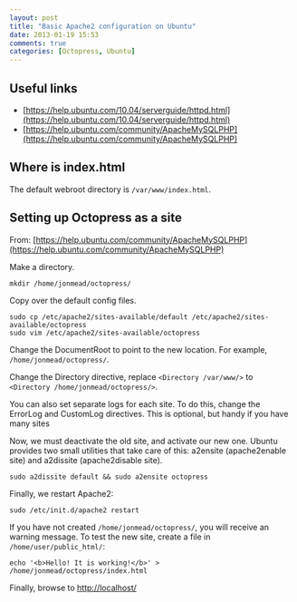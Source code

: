 ```yaml
---
layout: post
title: "Basic Apache2 configuration on Ubuntu"
date: 2013-01-19 15:53
comments: true
categories: [Octopress, Ubuntu]
---
```

## Useful links

- [https://help.ubuntu.com/10.04/serverguide/httpd.html](https://help.ubuntu.com/10.04/serverguide/httpd.html)
- [https://help.ubuntu.com/community/ApacheMySQLPHP](https://help.ubuntu.com/community/ApacheMySQLPHP)

## Where is index.html

The default webroot directory is `/var/www/index.html`.

## Setting up Octopress as a site

From: [https://help.ubuntu.com/community/ApacheMySQLPHP](https://help.ubuntu.com/community/ApacheMySQLPHP)

Make a directory.

    mkdir /home/jonmead/octopress/
    
Copy over the default config files.

    sudo cp /etc/apache2/sites-available/default /etc/apache2/sites-available/octopress
    sudo vim /etc/apache2/sites-available/octopress

<!-- more -->

Change the DocumentRoot to point to the new location. For example, `/home/jonmead/octopress/`.

Change the Directory directive, replace `<Directory /var/www/>` to `<Directory /home/jonmead/octopress/>`.

You can also set separate logs for each site. To do this, change the ErrorLog and CustomLog directives. This is optional, but handy if you have many sites

Now, we must deactivate the old site, and activate our new one. Ubuntu provides two small utilities that take care of this: a2ensite (apache2enable site) and a2dissite (apache2disable site).

    sudo a2dissite default && sudo a2ensite octopress

Finally, we restart Apache2:

    sudo /etc/init.d/apache2 restart

If you have not created `/home/jonmead/octopress/`, you will receive an warning message. To test the new site, create a file in `/home/user/public_html/`:

    echo '<b>Hello! It is working!</b>' > /home/jonmead/octopress/index.html

Finally, browse to [http://localhost/](http://localhost/)